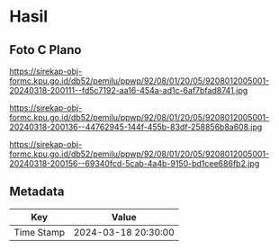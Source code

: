 # Hasil

## Foto C Plano

https://sirekap-obj-formc.kpu.go.id/db52/pemilu/ppwp/92/08/01/20/05/9208012005001-20240318-200111--fd5c7192-aa16-454a-ad1c-6af7bfad8741.jpg

https://sirekap-obj-formc.kpu.go.id/db52/pemilu/ppwp/92/08/01/20/05/9208012005001-20240318-200136--44762945-144f-455b-83df-258856b8a608.jpg

https://sirekap-obj-formc.kpu.go.id/db52/pemilu/ppwp/92/08/01/20/05/9208012005001-20240318-200156--69340fcd-5cab-4a4b-9150-bd1cee686fb2.jpg


## Metadata

| Key        | Value               |
| ---------- | ------------------- |
| Time Stamp | 2024-03-18 20:30:00 |



